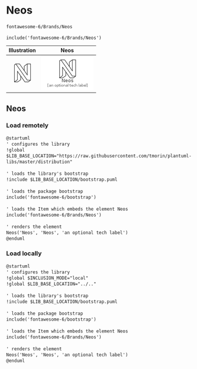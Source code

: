 # Neos


```text
fontawesome-6/Brands/Neos
```

```text
include('fontawesome-6/Brands/Neos')
```



| Illustration | Neos |
| :---: | :---: |
| ![illustration for Illustration](../../fontawesome-6/Brands/Neos.png) | ![illustration for Neos](../../fontawesome-6/Brands/Neos.Local.png) |




## Neos

### Load remotely
```plantuml
@startuml
' configures the library
!global $LIB_BASE_LOCATION="https://raw.githubusercontent.com/tmorin/plantuml-libs/master/distribution"

' loads the library's bootstrap
!include $LIB_BASE_LOCATION/bootstrap.puml

' loads the package bootstrap
include('fontawesome-6/bootstrap')

' loads the Item which embeds the element Neos
include('fontawesome-6/Brands/Neos')

' renders the element
Neos('Neos', 'Neos', 'an optional tech label')
@enduml
```

### Load locally
```plantuml
@startuml
' configures the library
!global $INCLUSION_MODE="local"
!global $LIB_BASE_LOCATION="../.."

' loads the library's bootstrap
!include $LIB_BASE_LOCATION/bootstrap.puml

' loads the package bootstrap
include('fontawesome-6/bootstrap')

' loads the Item which embeds the element Neos
include('fontawesome-6/Brands/Neos')

' renders the element
Neos('Neos', 'Neos', 'an optional tech label')
@enduml
```

